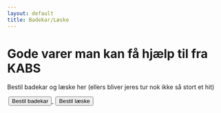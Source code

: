 ```yaml
---
layout: default
title: Badekar/Læske
---
```


<h1>Gode varer man kan få hjælp til fra KABS</h1>
<p>Bestil badekar og læske her (ellers bliver jeres tur nok ikke så stort et hit)</p>

<div id="poster-image-long" style="background-image: url('/static/img/magicTub.jpg');">
</div>

<a style="text-align: center; padding: 3px" href="https://forms.gle/bbZ8T1Co8L4XXS5cA">
	<button class="applyBtn"> 
		Bestil badekar 
	</button>
</a>

<a style="text-align: center; padding: 2px" href="https://docs.google.com/forms/d/e/1FAIpQLSfrTQ1agG9cvSBEGaPfdPxUqCqBcFcZVjt1smsCuiGyJTNSOA/viewform?usp=pp_url">
	<button class="applyBtn"> 
		Bestil læske 
	</button>
</a>